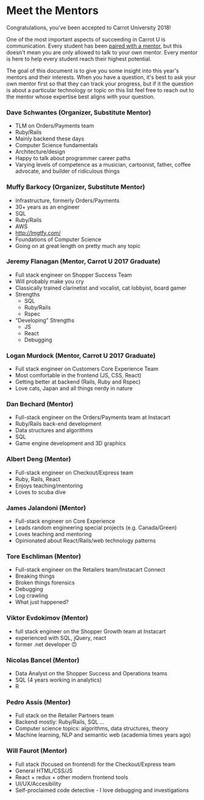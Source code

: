 # Meet the Mentors

Congratulations, you've been accepted to Carrot University 2018!

One of the most important aspects of succeeding in Carrot U is communication. Every student has been [paired with a mentor](mentor-pairings-2018.md), but this doesn't mean you are only allowed to talk to your own mentor. Every mentor is here to help every student reach their highest potential.

The goal of this document is to give you some insight into this year's mentors and their interests. When you have a question, it's best to ask your own mentor first so that they can track your progress, but if it the question is about a particular technology or topic on this list feel free to reach out to the mentor whose expertise best aligns with your question.

### Dave Schwantes (Organizer, Substitute Mentor)

* TLM on Orders/Payments team
* Ruby/Rails
* Mainly backend these days
* Computer Science fundamentals
* Architecture/design
* Happy to talk about programmer career paths
* Varying levels of competence as a musician, cartoonist, father, coffee advocate, and builder of ridiculous things

### Muffy Barkocy (Organizer, Substitute Mentor)

* Infrastructure, formerly Orders/Payments
* 30+ years as an engineer
* SQL
* Ruby/Rails
* AWS
* http://lmgtfy.com/
* Foundations of Computer Science
* Going on at great length on pretty much any topic

### Jeremy Flanagan (Mentor, Carrot U 2017 Graduate)

* Full stack engineer on Shopper Success Team
* Will probably make you cry
* Classically trained clarinetist and vocalist, cat lobbyist, board gamer
* Strengths
  * SQL
  * Ruby/Rails
  * Rspec
* “Developing” Strengths
  * JS
  * React
  * Debugging

### Logan Murdock (Mentor, Carrot U 2017 Graduate)

* Full stack engineer on Customers Core Experience Team
* Most comfortable in the frontend (JS, CSS, React)
* Getting better at backend (Rails, Ruby and Rspec)
* Love cats, Japan and all things nerdy in nature

### Dan Bechard (Mentor)

* Full-stack engineer on the Orders/Payments team at Instacart
* Ruby/Rails back-end development
* Data structures and algorithms
* SQL
* Game engine development and 3D graphics

### Albert Deng (Mentor)

* Full-stack engineer on Checkout/Express team
* Ruby, Rails, React
* Enjoys teaching/mentoring
* Loves to scuba dive

### James Jalandoni (Mentor)

* Full-stack engineer on Core Experience
* Leads random engineering special projects (e.g. Canada/Green)
* Loves teaching and mentoring
* Opinionated about React/Rails/web technology patterns

### Tore Eschliman (Mentor)

* Full-stack engineer on the Retailers team/Instacart Connect
* Breaking things
* Broken things forensics
* Debugging
* Log crawling
* What just happened?

### Viktor Evdokimov (Mentor)

* full stack engineer on the Shopper Growth team at Instacart
* experienced with SQL, jQuery, react
* former .net developer 🙃

### Nicolas Bancel (Mentor)

* Data Analyst on the Shopper Success and Operations teams
* SQL (4 years working in analytics)
* R

### Pedro Assis (Mentor)

* Full stack on the Retailer Partners team
* Backend mostly: Ruby/Rails, SQL ...
* Computer science topics: algorithms, data structures, theory
* Machine learning, NLP and semantic web (academia times years ago)

### Will Faurot (Mentor)

* Full stack (focused on frontend) for the Checkout/Express team
* General HTML/CSS/JS
* React + redux + other modern frontend tools
* UI/UX/Accesibility
* Self-proclaimed code detective - I love debugging and investigations
